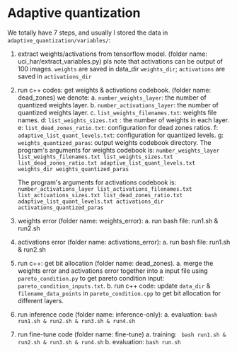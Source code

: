 # Adaptive quantization

We totally have 7 steps, and usually I stored the data in ```adaptive_quantization/variables/```:
1. extract weights/activations from tensorflow model. (folder name: uci_har/extract_variables.py)
    pls note that activations can be output of 100 images.
    ```weights``` are saved in data_dir ```weights_dir```; ```activations``` are saved in ```activations_dir```
2. run c++ codes: get weights & activations codebook. (folder name: dead_zones)
    we denote:
    a. ```number_weights_layer```: the number of quantized weights layer.
    b. ```number_activations_layer```: the number of quantized weights layer. 
    c. ```list_weights_filenames.txt```: weights file names. 
    d: ```list_weights_sizes.txt``` : the number of weights in each layer. 
    e: ```list_dead_zones_ratio.txt```: configuration for dead zones ratios.
    f: ```adaptive_list_quant_levels.txt```: configuration for quantized levels.
    g: ```weights_quantized_paras```: output weights codebook directory.
    The program's arguments for weights codebook is: 
        ```number_weights_layer list_weights_filenames.txt list_weights_sizes.txt list_dead_zones_ratio.txt adaptive_list_quant_levels.txt weights_dir weights_quantized_paras```
    
    The program's arguments for activations codebook is: 
        ```number_activations_layer list_activations_filenames.txt list_activations_sizes.txt list_dead_zones_ratio.txt adaptive_list_quant_levels.txt activations_dir activations_quantized_paras```
3. weights error (folder name: weights_error): 
    a. run bash file: run1.sh & run2.sh
4. activations error (folder name: activations_error):
    a. run bash file: run1.sh & run2.sh
5. run c++: get bit allocation (folder name: dead_zones).
    a. merge the weights error and activations error together into a input file using ```pareto_condition.py``` to get pareto condition input: ```pareto_condition_inputs.txt```. 
    b. run c++ code: update ```data_dir``` & ```filename_data_points``` in ```pareto_condition.cpp``` to get bit allocation for different layers.
6. run inference code (folder name: inference-only):
    a. evaluation: ```bash run1.sh & run2.sh & run3.sh & run4.sh```
7. run fine-tune code (folder name: fine-tune)
    a. training: ``` bash run1.sh & run2.sh & run3.sh & run4.sh```
    b. evaluation: ```bash run.sh```
